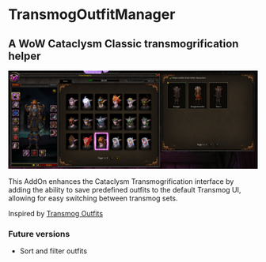# TransmogOutfitManager
## A WoW Cataclysm Classic transmogrification helper

![UI Preview](img/TOM_UI_Preview_1_2_0.png)

This AddOn enhances the Cataclysm Transmogrification interface by adding the ability to save predefined outfits to the default Transmog UI, allowing for easy switching between transmog sets.

Inspired by [Transmog Outfits](https://www.curseforge.com/wow/addons/transmog-outfits)

### Future versions

- Sort and filter outfits
